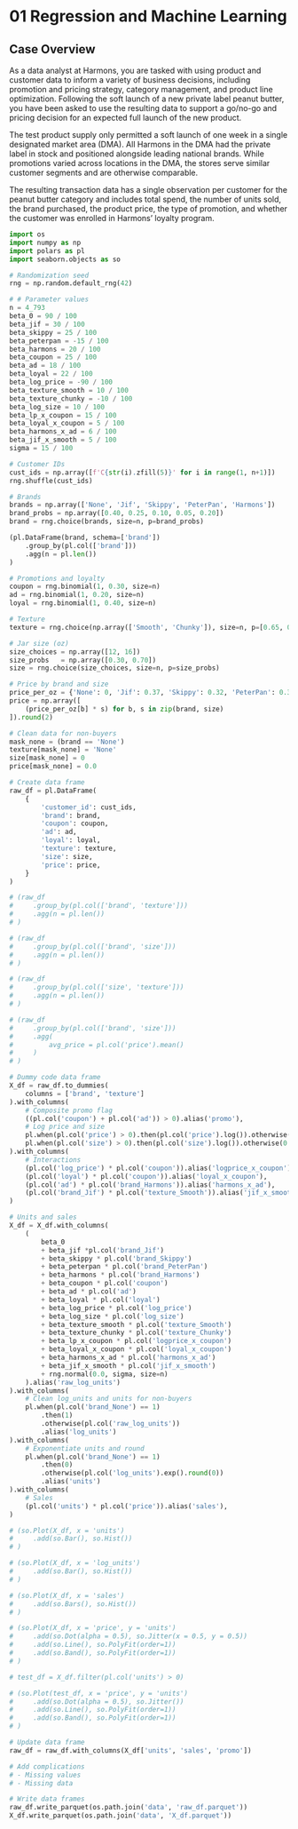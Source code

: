 # 01 Regression and Machine Learning


## Case Overview

As a data analyst at Harmons, you are tasked with using product and
customer data to inform a variety of business decisions, including
promotion and pricing strategy, category management, and product line
optimization. Following the soft launch of a new private label peanut
butter, you have been asked to use the resulting data to support a
go/no-go and pricing decision for an expected full launch of the new
product.

The test product supply only permitted a soft launch of one week in a
single designated market area (DMA). All Harmons in the DMA had the
private label in stock and positioned alongside leading national brands.
While promotions varied across locations in the DMA, the stores serve
similar customer segments and are otherwise comparable.

The resulting transaction data has a single observation per customer for
the peanut butter category and includes total spend, the number of units
sold, the brand purchased, the product price, the type of promotion, and
whether the customer was enrolled in Harmons’ loyalty program.

``` python
import os
import numpy as np
import polars as pl
import seaborn.objects as so

# Randomization seed
rng = np.random.default_rng(42)

# # Parameter values
n = 4_793
beta_0 = 90 / 100
beta_jif = 30 / 100
beta_skippy = 25 / 100
beta_peterpan = -15 / 100
beta_harmons = 20 / 100
beta_coupon = 25 / 100
beta_ad = 18 / 100
beta_loyal = 22 / 100
beta_log_price = -90 / 100
beta_texture_smooth = 10 / 100
beta_texture_chunky = -10 / 100
beta_log_size = 10 / 100
beta_lp_x_coupon = 15 / 100
beta_loyal_x_coupon = 5 / 100
beta_harmons_x_ad = 6 / 100
beta_jif_x_smooth = 5 / 100
sigma = 15 / 100

# Customer IDs
cust_ids = np.array([f'C{str(i).zfill(5)}' for i in range(1, n+1)])
rng.shuffle(cust_ids)

# Brands
brands = np.array(['None', 'Jif', 'Skippy', 'PeterPan', 'Harmons'])
brand_probs = np.array([0.40, 0.25, 0.10, 0.05, 0.20])
brand = rng.choice(brands, size=n, p=brand_probs)

(pl.DataFrame(brand, schema=['brand'])
    .group_by(pl.col(['brand']))
    .agg(n = pl.len())
)

# Promotions and loyalty
coupon = rng.binomial(1, 0.30, size=n)
ad = rng.binomial(1, 0.20, size=n)
loyal = rng.binomial(1, 0.40, size=n)

# Texture
texture = rng.choice(np.array(['Smooth', 'Chunky']), size=n, p=[0.65, 0.35])

# Jar size (oz)
size_choices = np.array([12, 16])
size_probs   = np.array([0.30, 0.70])
size = rng.choice(size_choices, size=n, p=size_probs)

# Price by brand and size
price_per_oz = {'None': 0, 'Jif': 0.37, 'Skippy': 0.32, 'PeterPan': 0.30, 'Harmons': 0.20}
price = np.array([
    (price_per_oz[b] * s) for b, s in zip(brand, size)
]).round(2)

# Clean data for non-buyers
mask_none = (brand == 'None')
texture[mask_none] = 'None'
size[mask_none] = 0
price[mask_none] = 0.0

# Create data frame
raw_df = pl.DataFrame(
    {
        'customer_id': cust_ids,
        'brand': brand,
        'coupon': coupon,
        'ad': ad,
        'loyal': loyal,
        'texture': texture,
        'size': size,
        'price': price,
    }
)

# (raw_df
#     .group_by(pl.col(['brand', 'texture']))
#     .agg(n = pl.len())
# )

# (raw_df
#     .group_by(pl.col(['brand', 'size']))
#     .agg(n = pl.len())
# )

# (raw_df
#     .group_by(pl.col(['size', 'texture']))
#     .agg(n = pl.len())
# )

# (raw_df
#     .group_by(pl.col(['brand', 'size']))
#     .agg(
#         avg_price = pl.col('price').mean()
#     )
# )

# Dummy code data frame
X_df = raw_df.to_dummies(
    columns = ['brand', 'texture']
).with_columns(
    # Composite promo flag
    ((pl.col('coupon') + pl.col('ad')) > 0).alias('promo'),
    # Log price and size
    pl.when(pl.col('price') > 0).then(pl.col('price').log()).otherwise(0.0).alias('log_price'),
    pl.when(pl.col('size') > 0).then(pl.col('size').log()).otherwise(0.0).alias('log_size'),
).with_columns(
    # Interactions
    (pl.col('log_price') * pl.col('coupon')).alias('logprice_x_coupon'),
    (pl.col('loyal') * pl.col('coupon')).alias('loyal_x_coupon'),
    (pl.col('ad') * pl.col('brand_Harmons')).alias('harmons_x_ad'),
    (pl.col('brand_Jif') * pl.col('texture_Smooth')).alias('jif_x_smooth')
)

# Units and sales
X_df = X_df.with_columns(
    (
        beta_0
        + beta_jif *pl.col('brand_Jif')
        + beta_skippy * pl.col('brand_Skippy')
        + beta_peterpan * pl.col('brand_PeterPan')
        + beta_harmons * pl.col('brand_Harmons')
        + beta_coupon * pl.col('coupon')
        + beta_ad * pl.col('ad')
        + beta_loyal * pl.col('loyal')
        + beta_log_price * pl.col('log_price')
        + beta_log_size * pl.col('log_size')
        + beta_texture_smooth * pl.col('texture_Smooth')
        + beta_texture_chunky * pl.col('texture_Chunky')
        + beta_lp_x_coupon * pl.col('logprice_x_coupon')
        + beta_loyal_x_coupon * pl.col('loyal_x_coupon')
        + beta_harmons_x_ad * pl.col('harmons_x_ad')
        + beta_jif_x_smooth * pl.col('jif_x_smooth')
        + rng.normal(0.0, sigma, size=n)
    ).alias('raw_log_units')
).with_columns(
    # Clean log_units and units for non-buyers
    pl.when(pl.col('brand_None') == 1)
        .then(1)
        .otherwise(pl.col('raw_log_units'))
        .alias('log_units')
).with_columns(
    # Exponentiate units and round
    pl.when(pl.col('brand_None') == 1)
        .then(0)
        .otherwise(pl.col('log_units').exp().round(0))
        .alias('units')
).with_columns(
    # Sales
    (pl.col('units') * pl.col('price')).alias('sales'),
)

# (so.Plot(X_df, x = 'units')
#     .add(so.Bar(), so.Hist())
# )

# (so.Plot(X_df, x = 'log_units')
#     .add(so.Bar(), so.Hist())
# )

# (so.Plot(X_df, x = 'sales')
#     .add(so.Bars(), so.Hist())
# )

# (so.Plot(X_df, x = 'price', y = 'units')
#     .add(so.Dot(alpha = 0.5), so.Jitter(x = 0.5, y = 0.5))
#     .add(so.Line(), so.PolyFit(order=1))
#     .add(so.Band(), so.PolyFit(order=1))
# )

# test_df = X_df.filter(pl.col('units') > 0)

# (so.Plot(test_df, x = 'price', y = 'units')
#     .add(so.Dot(alpha = 0.5), so.Jitter())
#     .add(so.Line(), so.PolyFit(order=1))
#     .add(so.Band(), so.PolyFit(order=1))
# )

# Update data frame
raw_df = raw_df.with_columns(X_df['units', 'sales', 'promo'])

# Add complications
# - Missing values
# - Missing data

# Write data frames
raw_df.write_parquet(os.path.join('data', 'raw_df.parquet'))
X_df.write_parquet(os.path.join('data', 'X_df.parquet'))
```
